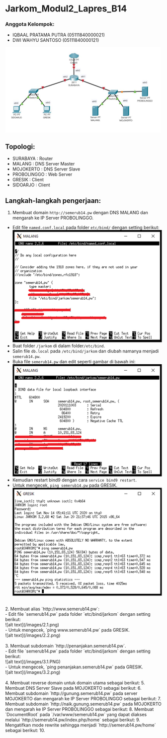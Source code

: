# **Jarkom_Modul2_Lapres_B14**
### Anggota Kelompok:
- IQBAAL PRATAMA PUTRA  (05111840000021)
- DWI WAHYU SANTOSO     (05111840000121)

<img src="images/topologi.PNG" width="500">

## Topologi:
- SURABAYA    : Router
- MALANG      : DNS Server Master
- MOJOKERTO   : DNS Server Slave
- PROBOLINGGO : Web Server
- GRESIK      : Client
- SIDOARJO    : Client

## Langkah-langkah pengerjaan:
1. Membuat domain `http://semerub14.pw` dengan DNS MALANG dan mengarah ke IP Server PROBOLINGGO. <br>
- Edit file `named.conf.local` pada folder `etc/bind/` dengan setting berikut: <br>
![alt text](/images/1.1.png) <br>
- Buat folder `/jarkom` di dalam folder`/etc/bind`. <br> 
- Salin file `db.local` pada `/etc/bind/jarkom` dan diubah namanya menjadi `semerub14.pw`. <br>
- Buka file `semerub14.pw` dan edit seperti gambar di bawah ini: <br>
![alt text](/images/1.2.png) <br>
- Kemudian restart bind9 dengan cara `service bind9 restart`. <br>
- Untuk mengecek, `ping semerub14.pw` pada GRESIK. <br>
![alt text](/images/1.3.png) <br>
<br>
2. Membuat alias `http://www.semerub14.pw`: <br>
- Edit file `semerub14.pw` pada folder `etc/bind/jarkom` dengan setting berikut: <br>
![alt text](/images/2.1.png) <br>
- Untuk mengecek, `ping www.semerub14.pw` pada GRESIK. <br>
![alt text](/images/2.2.png) <br>
<br>
3. Membuat subdomain `http://penanjakan.semerub14.pw`. <br>
- Edit file `semerub14.pw` pada folder `etc/bind/jarkom` dengan setting berikut: <br>
![alt text](/images/3.1.PNG) <br>
- Untuk mengecek, `ping penanjakan.semerub14.pw` pada GRESIK. <br>
![alt text](/images/3.2.png) <br>
<br>
4. Membuat reverse domain untuk domain utama sebagai berikut:
5. Membuat DNS Server Slave pada MOJOKERTO sebagai berikut:
6. Membuat subdomain `http://gunung.semerub14.pw` pada server MOJOKERTO dan mengarah ke IP Server PROBOLINGGO sebagai berikut:
7. Membuat subdomain `http://naik.gunung.semerub14.pw` pada MOJOKERTO dan mengarah ke IP Server PROBOLINGGO sebagai berikut:
8. Membuat `DocumentRoot` pada `/var/www/semerub14.pw` yang dapat diakses melalui `http://semerub14.pw/index.php/home` sebagai berikut:
9. Mengatifkan mode rewrite sehingga menjadi `http://semerub14.pw/home` sebagai berikut:
10. 

